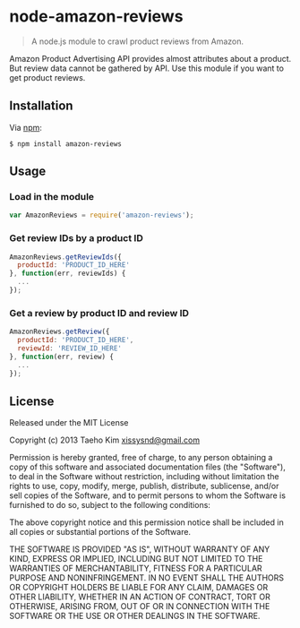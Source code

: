# node-amazon-reviews
> A node.js module to crawl product reviews from Amazon.

Amazon Product Advertising API provides almost attributes about a product. But review data cannot be gathered by API. Use this module if you want to get product reviews.


## Installation
Via [npm](https://npmjs.org):

    $ npm install amazon-reviews


## Usage

### Load in the module
```javascript
var AmazonReviews = require('amazon-reviews');
```

### Get review IDs by a product ID
```javascript
AmazonReviews.getReviewIds({
  productId: 'PRODUCT_ID_HERE'
}, function(err, reviewIds) {
  ...
});
```

### Get a review by product ID and review ID
```javascript
AmazonReviews.getReview({
  productId: 'PRODUCT_ID_HERE',
  reviewId: 'REVIEW_ID_HERE'
}, function(err, review) {
  ...
});
```


## License

Released under the MIT License

Copyright (c) 2013 Taeho Kim <xissysnd@gmail.com>

Permission is hereby granted, free of charge, to any person obtaining a copy
of this software and associated documentation files (the "Software"), to deal
in the Software without restriction, including without limitation the rights
to use, copy, modify, merge, publish, distribute, sublicense, and/or sell
copies of the Software, and to permit persons to whom the Software is
furnished to do so, subject to the following conditions:

The above copyright notice and this permission notice shall be included in
all copies or substantial portions of the Software.

THE SOFTWARE IS PROVIDED "AS IS", WITHOUT WARRANTY OF ANY KIND, EXPRESS OR IMPLIED, INCLUDING BUT NOT LIMITED TO THE WARRANTIES OF MERCHANTABILITY, FITNESS FOR A PARTICULAR PURPOSE AND NONINFRINGEMENT. IN NO EVENT SHALL THE AUTHORS OR COPYRIGHT HOLDERS BE LIABLE FOR ANY CLAIM, DAMAGES OR OTHER LIABILITY, WHETHER IN AN ACTION OF CONTRACT, TORT OR OTHERWISE, ARISING FROM, OUT OF OR IN CONNECTION WITH THE SOFTWARE OR THE USE OR OTHER DEALINGS IN THE SOFTWARE.
